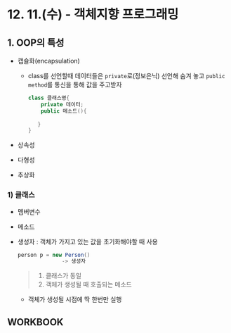 # 12. 11.(수) - 객체지향 프로그래밍

## 1.  OOP의 특성

* 캡슐화(encapsulation)

  * class를 선언할때 데이터들은 `private`로(정보은닉) 선언해 숨겨 놓고 `public method`를 통신을 통해 값을 주고받자

    ```java
    class 클래스명{
        private 데이터;
        public 메소드(){
            
       }
    }
    ```

* 상속성

* 다형성

* 추상화

### 1) 클래스

* 멤버변수

* 메소드

* 생성자 : 객체가 가지고 있는 값을 초기화해야할 때 사용

  ```java
  person p = new Person()
      			-> 생성자
  ```

  > 1. 클래스가 동일
  > 2. 객체가 생성될 때 호출되는 메소드

  * 객체가 생성될 시점에 딱 한번만 실행

## WORKBOOK









